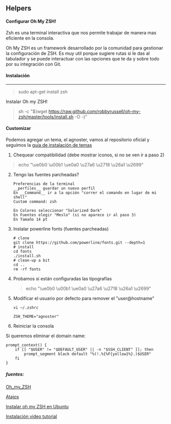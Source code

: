 ## Helpers 

#### Configurar Oh My ZSH!

Zsh es una terminal interactiva que nos permite trabajar de manera mas eficiente en la consola.

Oh My ZSH es un framework desarrollado por la comunidad para gestionar la configuración de ZSH.
Es muy util porque sugiere rutas si le das al tabulador y se puede interactuar con las opciones que te da y sobre todo por su integración con Git.

#### Instalación
****
> sudo apt-get install zsh

Instalar Oh my ZSH!

> sh -c "$(wget https://raw.github.com/robbyrussell/oh-my-zsh/master/tools/install.sh -O -)"

#### Customizar

Podemos agregar un tema, el agnoster, vamos al repositorio oficial y seguimos la [guía de instalación de temas](https://github.com/robbyrussell/oh-my-zsh/wiki/Themes) 


1.  Chequear compatibilidad (debe mostrar iconos, si no se ven ir a paso 2)
   > echo "\ue0b0 \u00b1 \ue0a0 \u27a6 \u2718 \u26a1 \u2699"

2. Tengo las fuentes parcheadas? 
   ``` 
   Preferencias de la terminal
   __perfiles__ guardar un nuevo perfil
   En __Command__ ir a la opción "correr el comando en lugar de mi shell"
   Custom command: zsh

   En Colores seleccionar "Solarized Dark"
   En Fuentes elegir "Meslo" (si no aparece ir al paso 3)
   En Tamaño 14 pt
   ```
3. Instalar powerline fonts (fuentes parcheadas)

    ``` 
    # clone
    git clone https://github.com/powerline/fonts.git --depth=1
    # install
    cd fonts
    ./install.sh
    # clean-up a bit
    cd ..
    rm -rf fonts
    ``` 

4. Probamos si están configuradas las tipografías
   > echo "\ue0b0 \u00b1 \ue0a0 \u27a6 \u2718 \u26a1 \u2699"

5. Modificar el usuario por defecto para remover el "user@hostname"
   ``` 
   vi ~/.zshrc

   ZSH_THEME="agnoster"
    ```
6. Reiniciar la consola

Si queremos eliminar el domain name:

```
prompt_context() {
    if [[ "$USER" != "$DEFAULT_USER" || -n "$SSH_CLIENT" ]]; then
        prompt_segment black default "%(!.%{%F{yellow}%}.)$USER"
    fi
}
```



##### fuentes:
[Oh_my_ZSH](https://ohmyz.sh/)

[Atajos](https://github.com/robbyrussell/oh-my-zsh/wiki/Cheatsheet)

[Instalar oh my ZSH en Ubuntu](https://geekytheory.com/como-instalar-oh-my-zsh-en-ubuntu)

[Instalación video tutorial](https://www.youtube.com/watch?v=0SwiLFPqWLg)